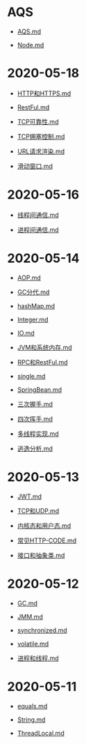 # AQS
- [AQS.md](AQS/AQS.md)
- [Node.md](AQS/Node.md)
# 2020-05-18
- [HTTP和HTTPS.md](2020-05-18/HTTP和HTTPS.md)
- [RestFul.md](2020-05-18/RestFul.md)
- [TCP可靠性.md](2020-05-18/TCP可靠性.md)
- [TCP拥塞控制.md](2020-05-18/TCP拥塞控制.md)
- [URL请求渲染.md](2020-05-18/URL请求渲染.md)
- [滑动窗口.md](2020-05-18/滑动窗口.md)
# 2020-05-16
- [线程间通信.md](2020-05-16/线程间通信.md)
- [进程间通信.md](2020-05-16/进程间通信.md)
# 2020-05-14
- [AOP.md](2020-05-14/AOP.md)
- [GC分代.md](2020-05-14/GC分代.md)
- [hashMap.md](2020-05-14/hashMap.md)
- [Integer.md](2020-05-14/Integer.md)
- [IO.md](2020-05-14/IO.md)
- [JVM和系统内存.md](2020-05-14/JVM和系统内存.md)
- [RPC和RestFul.md](2020-05-14/RPC和RestFul.md)
- [single.md](2020-05-14/single.md)
- [SpringBean.md](2020-05-14/SpringBean.md)
- [三次握手.md](2020-05-14/三次握手.md)
- [四次挥手.md](2020-05-14/四次挥手.md)
- [多线程实现.md](2020-05-14/多线程实现.md)
- [逃逸分析.md](2020-05-14/逃逸分析.md)
# 2020-05-13
- [JWT.md](2020-05-13/JWT.md)
- [TCP和UDP.md](2020-05-13/TCP和UDP.md)
- [内核态和用户态.md](2020-05-13/内核态和用户态.md)
- [常见HTTP-CODE.md](2020-05-13/常见HTTP-CODE.md)
- [接口和抽象类.md](2020-05-13/接口和抽象类.md)
# 2020-05-12
- [GC.md](2020-05-12/GC.md)
- [JMM.md](2020-05-12/JMM.md)
- [synchronized.md](2020-05-12/synchronized.md)
- [volatile.md](2020-05-12/volatile.md)
- [进程和线程.md](2020-05-12/进程和线程.md)
# 2020-05-11
- [equals.md](2020-05-11/equals.md)
- [String.md](2020-05-11/String.md)
- [ThreadLocal.md](2020-05-11/ThreadLocal.md)

